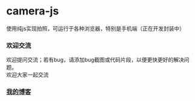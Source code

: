 # camera-js
使用纯js实现拍照，可运行于各种浏览器，特别是手机端（正在开发封装中）

### 欢迎交流
欢迎提问交流；若有bug，请添加bug截图或代码片段，以便更快更好的解决问题。<br>
欢迎大家一起交流

### [我的博客](http://blog.sina.com.cn/s/articlelist_6078695441_0_1.html)

